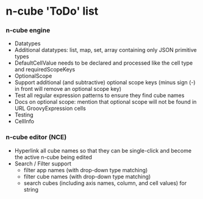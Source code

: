 n-cube 'ToDo' list
======

### n-cube engine

* Datatypes
 * Additional datatypes: list, map, set, array containing only JSON primitive types
 * DefaultCellValue needs to be declared and processed like the cell type and requiredScopeKeys
* OptionalScope
 * Support additional (and subtractive) optional scope keys (minus sign (-) in front will remove an optional scope key)
 * Test all regular expression patterns to ensure they find cube names
 * Docs on optional scope: mention that optional scope will not be found in URL GroovyExpression cells
* Testing
 * CellInfo

### n-cube editor (NCE)
* Hyperlink all cube names so that they can be single-click and become the active n-cube being edited
* Search / Filter support
  * filter app names (with drop-down type matching)
  * filter cube names (with drop-down type matching)
  * search cubes (including axis names, column, and cell values) for string
  